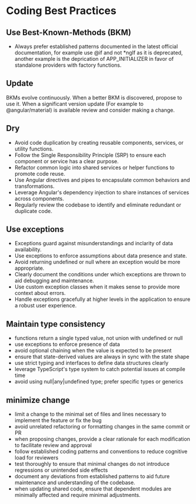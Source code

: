 # Coding Best Practices

## Use Best-Known-Methods (BKM)

- Always prefer established patterns documented in the latest official  documentation, for example use @if and not *ngIf as it is deprecated, another example is the deprication of APP_INITIALIZER in favor of standalone providers with factory functions.

## Update

BKMs evolve continuously. When a better BKM is discovered, propose to use it.
When a significant version update (For example to @angular/material) is available review and consider making a change.

## Dry

- Avoid code duplication by creating reusable components, services, or utility functions.
- Follow the Single Responsibility Principle (SRP) to ensure each component or service has a clear purpose.
- Refactor common logic into shared services or helper functions to promote code reuse.
- Use Angular directives and pipes to encapsulate common behaviors and transformations.
- Leverage Angular's dependency injection to share instances of services across components.
- Regularly review the codebase to identify and eliminate redundant or duplicate code.

## Use exceptions

- Exceptions guard against misunderstandings and inclarity of data availability.
- Use exceptions to enforce assumptions about data presence and state.
- Avoid returning undefined or null where an exception would be more appropriate.
- Clearly document the conditions under which exceptions are thrown to aid debugging and maintenance.
- Use custom exception classes when it makes sense to provide more context about errors.
- Handle exceptions gracefully at higher levels in the application to ensure a robust user experience.

## Maintain type consistency

- functions return a single typed value, not union with undefined or null
- use exceptions to enforce presence of data
- avoid optional chaining when the value is expected to be present
- ensure that state-derived values are always in sync with the state shape
- use strict typing and interfaces to define data structures clearly
- leverage TypeScript's type system to catch potential issues at compile time
- avoid using null|any|undefined type; prefer specific types or generics

## minimize change

- limit a change to the minimal set of files and lines necessary to implement the feature or fix the bug
- avoid unrelated refactoring or formatting changes in the same commit or PR
- when proposing changes, provide a clear rationale for each modification to facilitate review and approval
- follow established coding patterns and conventions to reduce cognitive load for reviewers
- test thoroughly to ensure that minimal changes do not introduce regressions or unintended side effects
- document any deviations from established patterns to aid future maintenance and understanding of the codebase.
- when updating shared code, ensure that dependent modules are minimally affected and require minimal adjustments.
